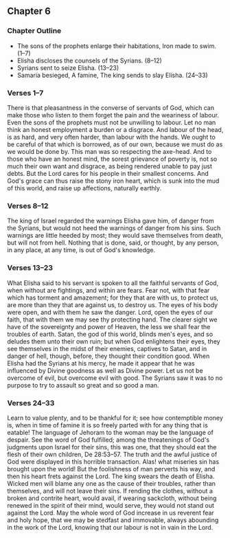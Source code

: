 ## Chapter 6

### Chapter Outline

- The sons of the prophets enlarge their habitations, Iron made to swim. (1–7)
- Elisha discloses the counsels of the Syrians. (8–12)
- Syrians sent to seize Elisha. (13–23)
- Samaria besieged, A famine, The king sends to slay Elisha. (24–33)

### Verses 1–7

There is that pleasantness in the converse of servants of God, which can make those who listen to them forget the pain and the weariness of labour. Even the sons of the prophets must not be unwilling to labour. Let no man think an honest employment a burden or a disgrace. And labour of the head, is as hard, and very often harder, than labour with the hands. We ought to be careful of that which is borrowed, as of our own, because we must do as we would be done by. This man was so respecting the axe-head. And to those who have an honest mind, the sorest grievance of poverty is, not so much their own want and disgrace, as being rendered unable to pay just debts. But the Lord cares for his people in their smallest concerns. And God's grace can thus raise the stony iron heart, which is sunk into the mud of this world, and raise up affections, naturally earthly.

### Verses 8–12

The king of Israel regarded the warnings Elisha gave him, of danger from the Syrians, but would not heed the warnings of danger from his sins. Such warnings are little heeded by most; they would save themselves from death, but will not from hell. Nothing that is done, said, or thought, by any person, in any place, at any time, is out of God's knowledge.

### Verses 13–23

What Elisha said to his servant is spoken to all the faithful servants of God, when without are fightings, and within are fears. Fear not, with that fear which has torment and amazement; for they that are with us, to protect us, are more than they that are against us, to destroy us. The eyes of his body were open, and with them he saw the danger. Lord, open the eyes of our faith, that with them we may see thy protecting hand. The clearer sight we have of the sovereignty and power of Heaven, the less we shall fear the troubles of earth. Satan, the god of this world, blinds men's eyes, and so deludes them unto their own ruin; but when God enlightens their eyes, they see themselves in the midst of their enemies, captives to Satan, and in danger of hell, though, before, they thought their condition good. When Elisha had the Syrians at his mercy, he made it appear that he was influenced by Divine goodness as well as Divine power. Let us not be overcome of evil, but overcome evil with good. The Syrians saw it was to no purpose to try to assault so great and so good a man.

### Verses 24–33

Learn to value plenty, and to be thankful for it; see how contemptible money is, when in time of famine it is so freely parted with for any thing that is eatable! The language of Jehoram to the woman may be the language of despair. See the word of God fulfilled; among the threatenings of God's judgments upon Israel for their sins, this was one, that they should eat the flesh of their own children, De 28:53–57. The truth and the awful justice of God were displayed in this horrible transaction. Alas! what miseries sin has brought upon the world! But the foolishness of man perverts his way, and then his heart frets against the Lord. The king swears the death of Elisha. Wicked men will blame any one as the cause of their troubles, rather than themselves, and will not leave their sins. If rending the clothes, without a broken and contrite heart, would avail, if wearing sackcloth, without being renewed in the spirit of their mind, would serve, they would not stand out against the Lord. May the whole word of God increase in us reverent fear and holy hope, that we may be stedfast and immovable, always abounding in the work of the Lord, knowing that our labour is not in vain in the Lord.

